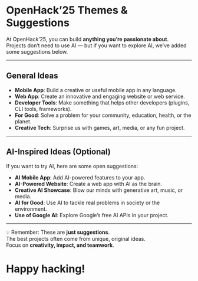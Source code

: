 # OpenHack’25 Themes & Suggestions

At OpenHack’25, you can build **anything you’re passionate about**.  
Projects don’t need to use AI — but if you want to explore AI, we’ve added some suggestions below.  

---

## General Ideas
- **Mobile App**: Build a creative or useful mobile app in any language.  
- **Web App**: Create an innovative and engaging website or web service.  
- **Developer Tools**: Make something that helps other developers (plugins, CLI tools, frameworks).  
- **For Good**: Solve a problem for your community, education, health, or the planet.  
- **Creative Tech**: Surprise us with games, art, media, or any fun project.  

---

## AI-Inspired Ideas (Optional)
If you want to try AI, here are some open suggestions:
- **AI Mobile App**: Add AI-powered features to your app.  
- **AI-Powered Website**: Create a web app with AI as the brain.  
- **Creative AI Showcase**: Blow our minds with generative art, music, or media.  
- **AI for Good**: Use AI to tackle real problems in society or the environment.  
- **Use of Google AI**: Explore Google’s free AI APIs in your project.  

---

💡 Remember: These are **just suggestions**.  
The best projects often come from unique, original ideas.  
Focus on **creativity, impact, and teamwork**.
# Happy hacking! 